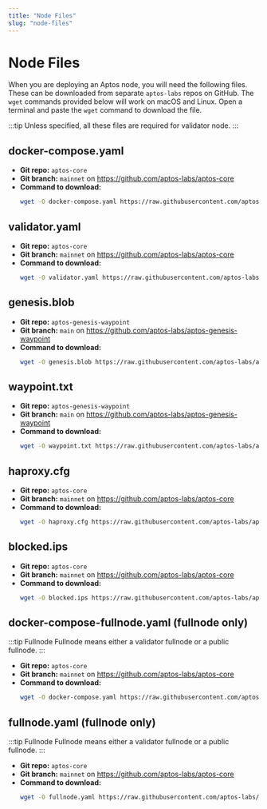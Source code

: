 ```yaml
---
title: "Node Files"
slug: "node-files"
---
```


# Node Files

When you are deploying an Aptos node, you will need the following files. These can be downloaded from separate `aptos-labs` repos on GitHub. The `wget` commands provided below will work on macOS and Linux. Open a terminal and paste the `wget` command to download the file. 

:::tip Unless specified, all these files are required for validator node.
:::

## docker-compose.yaml

- **Git repo:** `aptos-core`
- **Git branch:** `mainnet` on https://github.com/aptos-labs/aptos-core
- **Command to download:**
    ```bash
    wget -O docker-compose.yaml https://raw.githubusercontent.com/aptos-labs/aptos-core/mainnet/docker/compose/aptos-node/docker-compose.yaml
    ```

## validator.yaml

- **Git repo:** `aptos-core`
- **Git branch:** `mainnet` on https://github.com/aptos-labs/aptos-core
- **Command to download:**
  ```bash
  wget -O validator.yaml https://raw.githubusercontent.com/aptos-labs/aptos-core/mainnet/docker/compose/aptos-node/validator.yaml
  ```

## genesis.blob 

- **Git repo:** `aptos-genesis-waypoint`
- **Git branch:** `main` on https://github.com/aptos-labs/aptos-genesis-waypoint
- **Command to download:**
  ```bash
  wget -O genesis.blob https://raw.githubusercontent.com/aptos-labs/aptos-genesis-waypoint/main/premainnet/genesis.blob
  ```

## waypoint.txt

- **Git repo:** `aptos-genesis-waypoint`
- **Git branch:** `main` on https://github.com/aptos-labs/aptos-genesis-waypoint
- **Command to download:**
  ```bash
  wget -O waypoint.txt https://raw.githubusercontent.com/aptos-labs/aptos-genesis-waypoint/main/premainnet/waypoint.txt
  ```

## haproxy.cfg

- **Git repo:** `aptos-core`
- **Git branch:** `mainnet` on https://github.com/aptos-labs/aptos-core
- **Command to download:**
  ```bash
  wget -O haproxy.cfg https://raw.githubusercontent.com/aptos-labs/aptos-core/mainnet/docker/compose/aptos-node/haproxy.cfg
  ```

## blocked.ips 

- **Git repo:** `aptos-core`
- **Git branch:** `mainnet` on https://github.com/aptos-labs/aptos-core
- **Command to download:**
  ```bash
  wget -O blocked.ips https://raw.githubusercontent.com/aptos-labs/aptos-core/mainnet/docker/compose/aptos-node/blocked.ips
  ```

## docker-compose-fullnode.yaml (fullnode only)

:::tip Fullnode 
Fullnode means either a validator fullnode or a public fullnode.
:::

- **Git repo:** `aptos-core`
- **Git branch:** `mainnet` on https://github.com/aptos-labs/aptos-core
- **Command to download:**
  ```bash
  wget -O docker-compose.yaml https://raw.githubusercontent.com/aptos-labs/aptos-core/mainnet/docker/compose/aptos-node/docker-compose-fullnode.yaml
  ```

## fullnode.yaml (fullnode only)

:::tip Fullnode 
Fullnode means either a validator fullnode or a public fullnode.
:::

- **Git repo:** `aptos-core`
- **Git branch:** `mainnet` on https://github.com/aptos-labs/aptos-core
- **Command to download:**
  ```bash
  wget -O fullnode.yaml https://raw.githubusercontent.com/aptos-labs/aptos-core/mainnet/docker/compose/aptos-node/fullnode.yaml
  ```
